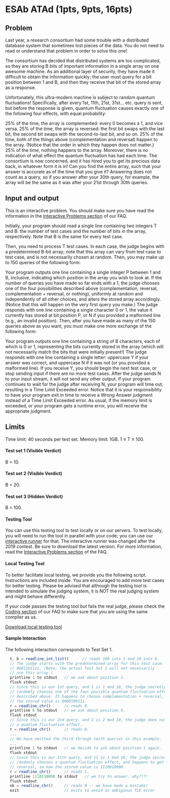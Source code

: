 # ESAb ATAd (1pts, 9pts, 16pts)

## Problem
Last year, a research consortium had some trouble with a distributed database system that sometimes lost pieces of the data. You do not need to read or understand that problem in order to solve this one!

The consortium has decided that distributed systems are too complicated, so they are storing B bits of important information in a single array on one awesome machine. As an additional layer of security, they have made it difficult to obtain the information quickly; the user must query for a bit position between 1 and B, and then they receive that bit of the stored array as a response.

Unfortunately, this ultra-modern machine is subject to random quantum fluctuations! Specifically, after every 1st, 11th, 21st, 31st... etc. query is sent, but before the response is given, quantum fluctuation causes exactly one of the following four effects, with equal probability:

25% of the time, the array is complemented: every 0 becomes a 1, and vice versa.
25% of the time, the array is reversed: the first bit swaps with the last bit, the second bit swaps with the second-to-last bit, and so on.
25% of the time, both of the things above (complementation and reversal) happen to the array. (Notice that the order in which they happen does not matter.)
25% of the time, nothing happens to the array.
Moreover, there is no indication of what effect the quantum fluctuation has had each time. The consortium is now concerned, and it has hired you to get its precious data back, in whatever form it is in! Can you find the entire array, such that your answer is accurate as of the time that you give it? Answering does not count as a query, so if you answer after your 30th query, for example, the array will be the same as it was after your 21st through 30th queries.

## Input and output
This is an interactive problem. You should make sure you have read the information in the [Interactive Problems section](https://codingcompetitions.withgoogle.com/codejam/faq#interactive-problems) of our FAQ.

Initially, your program should read a single line containing two integers T and B: the number of test cases and the number of bits in the array, respectively. Note that B is the same for every test case.

Then, you need to process T test cases. In each case, the judge begins with a predetermined B-bit array; note that this array can vary from test case to test case, and is not necessarily chosen at random. Then, you may make up to 150 queries of the following form:

Your program outputs one line containing a single integer P between 1 and B, inclusive, indicating which position in the array you wish to look at.
If the number of queries you have made so far ends with a 1, the judge chooses one of the four possibilities described above (complementation, reversal, complementation + reversal, or nothing), uniformly at random and independently of all other choices, and alters the stored array accordingly. (Notice that this will happen on the very first query you make.)
The judge responds with one line containing a single character 0 or 1, the value it currently has stored at bit position P, or N if you provided a malformed line (e.g., an invalid position).
Then, after you have made as many of the 150 queries above as you want, you must make one more exchange of the following form:

Your program outputs one line containing a string of B characters, each of which is 0 or 1, representing the bits currently stored in the array (which will not necessarily match the bits that were initially present!)
The judge responds with one line containing a single letter: uppercase Y if your answer was correct, and uppercase N if it was not (or you provided a malformed line). If you receive Y, you should begin the next test case, or stop sending input if there are no more test cases.
After the judge sends N to your input stream, it will not send any other output. If your program continues to wait for the judge after receiving N, your program will time out, resulting in a Time Limit Exceeded error. Notice that it is your responsibility to have your program exit in time to receive a Wrong Answer judgment instead of a Time Limit Exceeded error. As usual, if the memory limit is exceeded, or your program gets a runtime error, you will receive the appropriate judgment.

## Limits
Time limit: 40 seconds per test set.
Memory limit: 1GB.
1 ≤ T ≤ 100.

#### Test set 1 (Visible Verdict)
B = 10.

#### Test set 2 (Visible Verdict)
B = 20.

#### Test set 3 (Hidden Verdict)
B = 100.

#### Testing Tool
You can use this testing tool to test locally or on our servers. To test locally, you will need to run the tool in parallel with your code; you can use our [interactive runner](https://storage.googleapis.com/coding-competitions.appspot.com/interactive_runner.py) for that. The interactive runner was changed after the 2019 contest. Be sure to download the latest version. For more information, read the [Interactive Problems section](https://codingcompetitions.withgoogle.com/codejam/faq#interactive-problems) of the FAQ.

#### Local Testing Tool
To better facilitate local testing, we provide you the following script. Instructions are included inside. You are encouraged to add more test cases for better testing. Please be advised that although the testing tool is intended to simulate the judging system, it is NOT the real judging system and might behave differently.

If your code passes the testing tool but fails the real judge, please check the [Coding section](https://codingcompetitions.withgoogle.com/codejam/faq#coding) of our FAQ to make sure that you are using the same compiler as us.

[Download local testing tool](https://codejam.googleapis.com/dashboard/get_file/AQj_6U1J1sPo9tw7JNMSbL8jn9SsS8lo9hUHLBYDH5mNVmgKaV6DJ_zLrVjy9INDjJAIdyRo8tA7aA/local_testing_tool.py)

#### Sample Interaction
The following interaction corresponds to Test Set 1.

```javascript
  t, b = readline_int_list()      // reads 100 into t and 10 into b.
  // The judge starts with the predetermined array for this test case:
  // 0001101111. (Note: the actual Test Set 1 will not necessarily
  // use this array.)
  printline 1 to stdout   // we ask about position 1.
  flush stdout
  // Since this is our 1st query, and 1 is 1 mod 10, the judge secretly and
  // randomly chooses one of the four possible quantum fluctuation effects, as
  // described above. It happens to choose complementation + reversal, so now
  // the stored value is 0000100111.
  r = readline_chr()      // reads 0.
  printline 6 to stdout   // we ask about position 6.
  flush stdout
  // Since this is our 2nd query, and 2 is 2 mod 10, the judge does not choose
  // a quantum fluctuation effect.
  r = readline_chr()      // reads 0.
  ...
  // We have omitted the third through tenth queries in this example.
  ...
  printline 1 to stdout   // we decide to ask about position 1 again.
  flush stdout
  // Since this is our 11th query, and 11 is 1 mod 10, the judge secretly and
  // randomly chooses a quantum fluctuation effect, and happens to get
  // reversal, so now the stored value is 1110010000.
  r = readline_chr()      // reads 1.
  printline 1110110000 to stdout   // we try to answer. why?!?!
  flush stdout
  ok = readline_chr()     // reads N -- we have made a mistake!
  exit                    // exits to avoid an ambiguous TLE error
```
